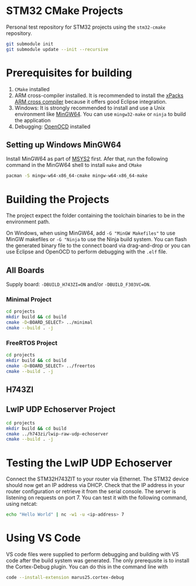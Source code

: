 STM32 CMake Projects
======

Personal test repository for STM32 projects using the `stm32-cmake` repository.

```sh
git submodule init
git submodule update --init --recursive
```

# Prerequisites for building

1. `CMake` installed
2. ARM cross-compiler installed. It is recommended to install the 
   [xPacks ARM cross compiler](https://xpack.github.io/arm-none-eabi-gcc/install/)
   because it offers good Eclipse integration.
3. Windows: It is strongly recommended to install and use a Unix environment
   like [MinGW64](https://www.msys2.org/). You can use `mingw32-make` or `ninja` to build
   the application
4. Debugging: [OpenOCD](https://xpack.github.io/openocd/) installed

## Setting up Windows MinGW64

Install MinGW64 as part of [MSYS2](https://www.msys2.org/) first.
Afer that, run the following command in the MinGW64 shell to install `make` and `CMake`

```sh
pacman -S mingw-w64-x86_64-cmake mingw-w64-x86_64-make
```

# Building the Projects

The project expect the folder containing the toolchain binaries to be in the environment
path.

On Windows, when using MinGW64, add `-G "MinGW Makefiles"` to use MinGW makefiles or `-G "Ninja`
to use the Ninja build system.
You can flash the generated binary file to the connect board via drag-and-drop
or you can use Eclipse and OpenOCD to perform debugging with the `.elf` file.

## All Boards

Supply board: `-DBUILD_H743ZI=ON` and/or `-DBUILD_F303VC=ON`.

### Minimal Project

```sh
cd projects
mkdir build && cd build
cmake -D<BOARD_SELECT> ../minimal
cmake --build . -j
```

### FreeRTOS Project

```sh
cd projects
mkdir build && cd build
cmake -D<BOARD_SELECT> ../freertos
cmake --build . -j
```

## H743ZI

## LwIP UDP Echoserver Project

```sh
cd projects
mkdir build && cd build
cmake ../h743zi/lwip-raw-udp-echoserver
cmake --build . -j
```

# Testing the LwIP UDP Echoserver

Connect the STM32H743ZIT to your router via Ethernet. The STM32 device should now get
an IP address via DHCP. Check that the IP address in your router configuration or retrieve
it from the serial console. The server is listening on requests on port 7. You can test it
with the following command, using netcat:

```sh
echo "Hello World" | nc -w1 -u <ip-address> 7
```

# Using VS Code

VS code files were supplied to perform debugging and building with VS code after the build system was
generated. The only prerequsite is to install the Cortex-Debug plugin. You can do this in the command
line with

```sh
code --install-extension marus25.cortex-debug
```
